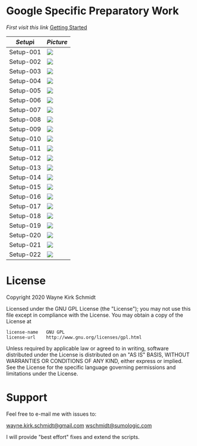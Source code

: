 
Google Specific Preparatory Work
================================

*First visit this link*
[Getting Started](https://support.google.com/googleapi/answer/6158841?hl=en)

| *Setup*i  | *Picture*                                                             |
|:---------:|:--------------------------------------------------------------------- |
| Setup-001 | ![](https://github.com/wks-sumo-logic/gpublish/blob/master/doc/pictures/gsetup.step.001.png)
| Setup-002 | ![](https://github.com/wks-sumo-logic/gpublish/blob/master/doc/pictures/gsetup.step.002.png)
| Setup-003 | ![](https://github.com/wks-sumo-logic/gpublish/blob/master/doc/pictures/gsetup.step.003.png)
| Setup-004 | ![](https://github.com/wks-sumo-logic/gpublish/blob/master/doc/pictures/gsetup.step.004.png)
| Setup-005 | ![](https://github.com/wks-sumo-logic/gpublish/blob/master/doc/pictures/gsetup.step.005.png)
| Setup-006 | ![](https://github.com/wks-sumo-logic/gpublish/blob/master/doc/pictures/gsetup.step.006.png)
| Setup-007 | ![](https://github.com/wks-sumo-logic/gpublish/blob/master/doc/pictures/gsetup.step.007.png)
| Setup-008 | ![](https://github.com/wks-sumo-logic/gpublish/blob/master/doc/pictures/gsetup.step.008.png)
| Setup-009 | ![](https://github.com/wks-sumo-logic/gpublish/blob/master/doc/pictures/gsetup.step.009.png)
| Setup-010 | ![](https://github.com/wks-sumo-logic/gpublish/blob/master/doc/pictures/gsetup.step.010.png)
| Setup-011 | ![](https://github.com/wks-sumo-logic/gpublish/blob/master/doc/pictures/gsetup.step.011.png)
| Setup-012 | ![](https://github.com/wks-sumo-logic/gpublish/blob/master/doc/pictures/gsetup.step.012.png)
| Setup-013 | ![](https://github.com/wks-sumo-logic/gpublish/blob/master/doc/pictures/gsetup.step.013.png)
| Setup-014 | ![](https://github.com/wks-sumo-logic/gpublish/blob/master/doc/pictures/gsetup.step.014.png)
| Setup-015 | ![](https://github.com/wks-sumo-logic/gpublish/blob/master/doc/pictures/gsetup.step.015.png)
| Setup-016 | ![](https://github.com/wks-sumo-logic/gpublish/blob/master/doc/pictures/gsetup.step.016.png)
| Setup-017 | ![](https://github.com/wks-sumo-logic/gpublish/blob/master/doc/pictures/gsetup.step.017.png)
| Setup-018 | ![](https://github.com/wks-sumo-logic/gpublish/blob/master/doc/pictures/gsetup.step.018.png)
| Setup-019 | ![](https://github.com/wks-sumo-logic/gpublish/blob/master/doc/pictures/gsetup.step.019.png)
| Setup-020 | ![](https://github.com/wks-sumo-logic/gpublish/blob/master/doc/pictures/gsetup.step.020.png)
| Setup-021 | ![](https://github.com/wks-sumo-logic/gpublish/blob/master/doc/pictures/gsetup.step.021.png)
| Setup-022 | ![](https://github.com/wks-sumo-logic/gpublish/blob/master/doc/pictures/gsetup.step.022.png)

License
=======

Copyright 2020 Wayne Kirk Schmidt

Licensed under the GNU GPL License (the "License");
you may not use this file except in compliance with the License.
You may obtain a copy of the License at

    license-name   GNU GPL
    license-url    http://www.gnu.org/licenses/gpl.html

Unless required by applicable law or agreed to in writing, software
distributed under the License is distributed on an "AS IS" BASIS,
WITHOUT WARRANTIES OR CONDITIONS OF ANY KIND, either express or implied.
See the License for the specific language governing permissions and
limitations under the License.

Support
=======

Feel free to e-mail me with issues to: 

wayne.kirk.schmidt@gmail.com
wschmidt@sumologic.com

I will provide "best effort" fixes and extend the scripts.
